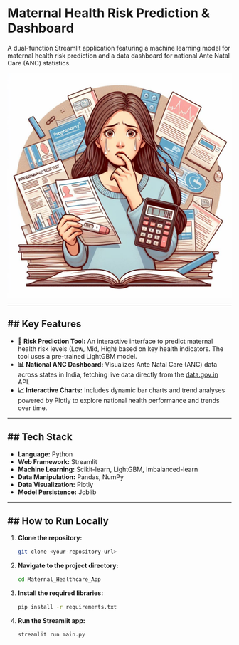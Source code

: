 # Maternal Health Risk Prediction & Dashboard

A dual-function Streamlit application featuring a machine learning model for maternal health risk prediction and a data dashboard for national Ante Natal Care (ANC) statistics.

![App Screenshot](pregnancy_risk_image.jpg)

---

## ## Key Features

* **🤖 Risk Prediction Tool:** An interactive interface to predict maternal health risk levels (Low, Mid, High) based on key health indicators. The tool uses a pre-trained LightGBM model.
* **📊 National ANC Dashboard:** Visualizes Ante Natal Care (ANC) data across states in India, fetching live data directly from the [data.gov.in](http://data.gov.in) API.
* **📈 Interactive Charts:** Includes dynamic bar charts and trend analyses powered by Plotly to explore national health performance and trends over time.

---

## ## Tech Stack

* **Language:** Python
* **Web Framework:** Streamlit
* **Machine Learning:** Scikit-learn, LightGBM, Imbalanced-learn
* **Data Manipulation:** Pandas, NumPy
* **Data Visualization:** Plotly
* **Model Persistence:** Joblib

---

## ## How to Run Locally

1.  **Clone the repository:**
    ```bash
    git clone <your-repository-url>
    ```
2.  **Navigate to the project directory:**
    ```bash
    cd Maternal_Healthcare_App
    ```
3.  **Install the required libraries:**
    ```bash
    pip install -r requirements.txt
    ```
4.  **Run the Streamlit app:**
    ```bash
    streamlit run main.py
    ```
